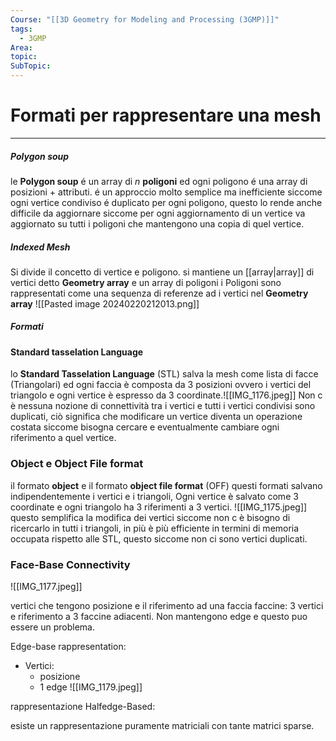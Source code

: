 ```yaml
---
Course: "[[3D Geometry for Modeling and Processing (3GMP)]]"
tags:
  - 3GMP
Area: 
topic: 
SubTopic: 
---
```


# Formati per rappresentare una mesh
---
##### Polygon soup 
le **Polygon soup** é un array di $n$ __poligoni__ ed ogni poligono é  una array di posizioni + attributi.
é  un approccio molto semplice ma inefficiente siccome ogni vertice condiviso é duplicato per ogni poligono, questo lo rende anche difficile da aggiornare siccome per ogni aggiornamento di un vertice va aggiornato su tutti i poligoni che mantengono una copia di quel vertice.

##### Indexed Mesh
Si divide il concetto di vertice e poligono.
si mantiene un [[array|array]] di vertici detto __Geometry array__ e un array di poligoni
i Poligoni sono rappresentati come una sequenza di referenze ad i vertici nel __Geometry array__
![[Pasted image 20240220212013.png]]



##### Formati
#### Standard tasselation Language 
lo __Standard Tasselation Language__ (STL) salva la mesh come lista di facce (Triangolari) ed ogni faccia è composta da 3 posizioni ovvero i vertici del triangolo e ogni vertice è espresso da 3 coordinate.![[IMG_1176.jpeg]]
Non c è nessuna nozione di connettività  tra i vertici e tutti i vertici condivisi sono duplicati, ciò significa che modificare un vertice diventa un operazione costata siccome bisogna cercare e eventualmente cambiare ogni riferimento a quel vertice.

### Object e Object File format
il formato __object__ e il formato __object file format__ (OFF) questi formati salvano indipendentemente i vertici e i triangoli, Ogni vertice è salvato come 3 coordinate e ogni triangolo ha 3 riferimenti a 3 vertici.
![[IMG_1175.jpeg]]
questo semplifica la modifica dei vertici siccome non c è bisogno di ricercarlo in tutti i triangoli, in più è più efficiente in termini di memoria occupata rispetto alle STL, questo siccome non ci sono vertici duplicati.   

### Face-Base Connectivity
![[IMG_1177.jpeg]]

vertici che tengono posizione e il riferimento ad una faccia
faccine: 3 vertici e riferimento a 3 faccine adiacenti.
Non mantengono edge e questo puo essere un problema.



Edge-base rappresentation:
- Vertici:
	- posizione 
	- 1 edge
![[IMG_1179.jpeg]]




rappresentazione Halfedge-Based:


esiste un rappresentazione puramente matriciali con tante matrici sparse.




